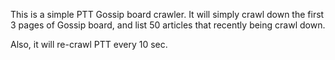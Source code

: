 This is a simple PTT Gossip board crawler.
It will simply crawl down the first 3 pages of Gossip board,
and list 50 articles that recently being crawl down.

Also, it will re-crawl PTT every 10 sec.

